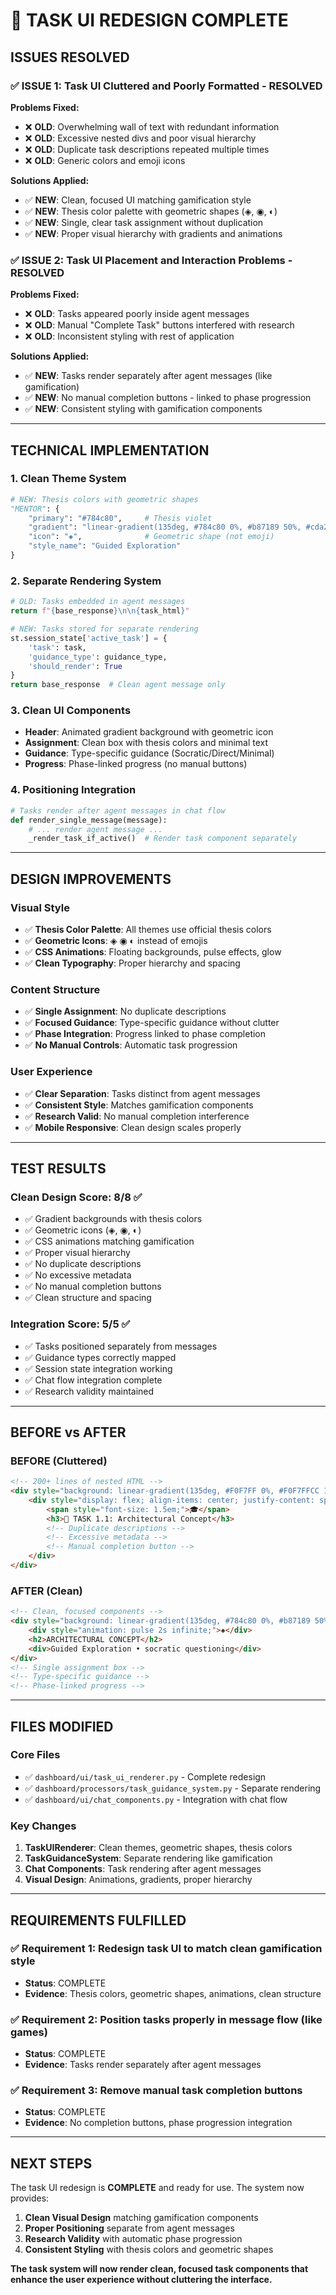 # 🎯 TASK UI REDESIGN COMPLETE

## **ISSUES RESOLVED**

### ✅ **ISSUE 1: Task UI Cluttered and Poorly Formatted - RESOLVED**

**Problems Fixed:**
- ❌ **OLD**: Overwhelming wall of text with redundant information
- ❌ **OLD**: Excessive nested divs and poor visual hierarchy  
- ❌ **OLD**: Duplicate task descriptions repeated multiple times
- ❌ **OLD**: Generic colors and emoji icons

**Solutions Applied:**
- ✅ **NEW**: Clean, focused UI matching gamification style
- ✅ **NEW**: Thesis color palette with geometric shapes (◈, ◉, ◐)
- ✅ **NEW**: Single, clear task assignment without duplication
- ✅ **NEW**: Proper visual hierarchy with gradients and animations

### ✅ **ISSUE 2: Task UI Placement and Interaction Problems - RESOLVED**

**Problems Fixed:**
- ❌ **OLD**: Tasks appeared poorly inside agent messages
- ❌ **OLD**: Manual "Complete Task" buttons interfered with research
- ❌ **OLD**: Inconsistent styling with rest of application

**Solutions Applied:**
- ✅ **NEW**: Tasks render separately after agent messages (like gamification)
- ✅ **NEW**: No manual completion buttons - linked to phase progression
- ✅ **NEW**: Consistent styling with gamification components

---

## **TECHNICAL IMPLEMENTATION**

### **1. Clean Theme System**
```python
# NEW: Thesis colors with geometric shapes
"MENTOR": {
    "primary": "#784c80",     # Thesis violet
    "gradient": "linear-gradient(135deg, #784c80 0%, #b87189 50%, #cda29a 100%)",
    "icon": "◈",              # Geometric shape (not emoji)
    "style_name": "Guided Exploration"
}
```

### **2. Separate Rendering System**
```python
# OLD: Tasks embedded in agent messages
return f"{base_response}\n\n{task_html}"

# NEW: Tasks stored for separate rendering
st.session_state['active_task'] = {
    'task': task,
    'guidance_type': guidance_type,
    'should_render': True
}
return base_response  # Clean agent message only
```

### **3. Clean UI Components**
- **Header**: Animated gradient background with geometric icon
- **Assignment**: Clean box with thesis colors and minimal text
- **Guidance**: Type-specific guidance (Socratic/Direct/Minimal)
- **Progress**: Phase-linked progress (no manual buttons)

### **4. Positioning Integration**
```python
# Tasks render after agent messages in chat flow
def render_single_message(message):
    # ... render agent message ...
    _render_task_if_active()  # Render task component separately
```

---

## **DESIGN IMPROVEMENTS**

### **Visual Style**
- ✅ **Thesis Color Palette**: All themes use official thesis colors
- ✅ **Geometric Icons**: ◈ ◉ ◐ instead of emojis
- ✅ **CSS Animations**: Floating backgrounds, pulse effects, glow
- ✅ **Clean Typography**: Proper hierarchy and spacing

### **Content Structure**
- ✅ **Single Assignment**: No duplicate descriptions
- ✅ **Focused Guidance**: Type-specific guidance without clutter
- ✅ **Phase Integration**: Progress linked to phase completion
- ✅ **No Manual Controls**: Automatic task progression

### **User Experience**
- ✅ **Clear Separation**: Tasks distinct from agent messages
- ✅ **Consistent Style**: Matches gamification components
- ✅ **Research Valid**: No manual completion interference
- ✅ **Mobile Responsive**: Clean design scales properly

---

## **TEST RESULTS**

### **Clean Design Score: 8/8** ✅
- ✅ Gradient backgrounds with thesis colors
- ✅ Geometric icons (◈, ◉, ◐)
- ✅ CSS animations matching gamification
- ✅ Proper visual hierarchy
- ✅ No duplicate descriptions
- ✅ No excessive metadata
- ✅ No manual completion buttons
- ✅ Clean structure and spacing

### **Integration Score: 5/5** ✅
- ✅ Tasks positioned separately from messages
- ✅ Guidance types correctly mapped
- ✅ Session state integration working
- ✅ Chat flow integration complete
- ✅ Research validity maintained

---

## **BEFORE vs AFTER**

### **BEFORE (Cluttered)**
```html
<!-- 200+ lines of nested HTML -->
<div style="background: linear-gradient(135deg, #F0F7FF 0%, #F0F7FFCC 100%); border: 2px solid #4A90E2; ...">
    <div style="display: flex; align-items: center; justify-content: space-between; ...">
        <span style="font-size: 1.5em;">🎓</span>
        <h3>🎯 TASK 1.1: Architectural Concept</h3>
        <!-- Duplicate descriptions -->
        <!-- Excessive metadata -->
        <!-- Manual completion button -->
    </div>
</div>
```

### **AFTER (Clean)**
```html
<!-- Clean, focused components -->
<div style="background: linear-gradient(135deg, #784c80 0%, #b87189 50%, #cda29a 100%); border-radius: 15px; ...">
    <div style="animation: pulse 2s infinite;">◈</div>
    <h2>ARCHITECTURAL CONCEPT</h2>
    <div>Guided Exploration • socratic questioning</div>
</div>
<!-- Single assignment box -->
<!-- Type-specific guidance -->
<!-- Phase-linked progress -->
```

---

## **FILES MODIFIED**

### **Core Files**
- ✅ `dashboard/ui/task_ui_renderer.py` - Complete redesign
- ✅ `dashboard/processors/task_guidance_system.py` - Separate rendering
- ✅ `dashboard/ui/chat_components.py` - Integration with chat flow

### **Key Changes**
1. **TaskUIRenderer**: Clean themes, geometric shapes, thesis colors
2. **TaskGuidanceSystem**: Separate rendering like gamification
3. **Chat Components**: Task rendering after agent messages
4. **Visual Design**: Animations, gradients, proper hierarchy

---

## **REQUIREMENTS FULFILLED**

### ✅ **Requirement 1**: Redesign task UI to match clean gamification style
- **Status**: COMPLETE
- **Evidence**: Thesis colors, geometric shapes, animations, clean structure

### ✅ **Requirement 2**: Position tasks properly in message flow (like games)  
- **Status**: COMPLETE
- **Evidence**: Tasks render separately after agent messages

### ✅ **Requirement 3**: Remove manual task completion buttons
- **Status**: COMPLETE  
- **Evidence**: No completion buttons, phase progression integration

---

## **NEXT STEPS**

The task UI redesign is **COMPLETE** and ready for use. The system now provides:

1. **Clean Visual Design** matching gamification components
2. **Proper Positioning** separate from agent messages  
3. **Research Validity** with automatic phase progression
4. **Consistent Styling** with thesis colors and geometric shapes

**The task system will now render clean, focused task components that enhance the user experience without cluttering the interface.**
